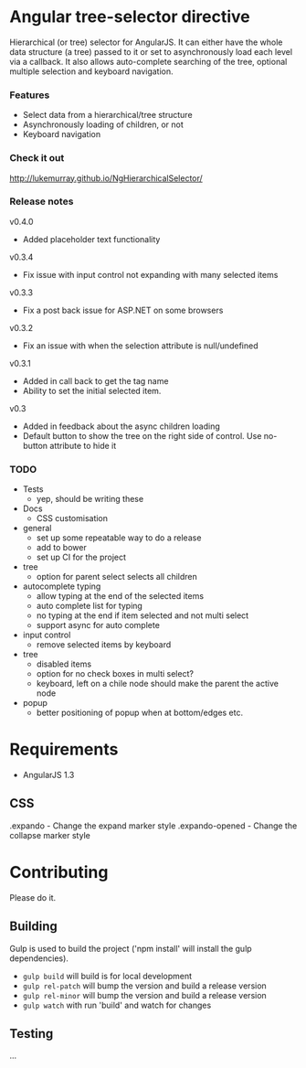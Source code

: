 Angular tree-selector directive
=======================================

Hierarchical (or tree) selector for AngularJS. It can either have the whole data structure (a tree) passed to it or set to asynchronously load each level via a callback. It also allows auto-complete searching of the tree, optional multiple selection and keyboard navigation.

### Features
- Select data from a hierarchical/tree structure
- Asynchronously loading of children, or not
- Keyboard navigation

### Check it out
http://lukemurray.github.io/NgHierarchicalSelector/

### Release notes
v0.4.0
  - Added placeholder text functionality

v0.3.4
  - Fix issue with input control not expanding with many selected items

v0.3.3
  - Fix a post back issue for ASP.NET on some browsers

v0.3.2
  - Fix an issue with when the selection attribute is null/undefined

v0.3.1
  - Added in call back to get the tag name
  - Ability to set the initial selected item.

v0.3
  - Added in feedback about the async children loading
  - Default button to show the tree on the right side of control. Use no-button attribute to hide it

### TODO
- Tests
  - yep, should be writing these
- Docs
  - CSS customisation
- general
  - set up some repeatable way to do a release
  - add to bower
  - set up CI for the project
- tree
  - option for parent select selects all children
- autocomplete typing
  - allow typing at the end of the selected items
  - auto complete list for typing
  - no typing at the end if item selected and not multi select
  - support async for auto complete
- input control
  - remove selected items by keyboard
- tree
  - disabled items
  - option for no check boxes in multi select?
  - keyboard, left on a chile node should make the parent the active node
- popup
  - better positioning of popup when at bottom/edges etc.

# Requirements
- AngularJS 1.3

## CSS
.expando - Change the expand marker style
.expando-opened - Change the collapse marker style

# Contributing
Please do it.

## Building
Gulp is used to build the project ('npm install' will install the gulp dependencies).
- `gulp build` will build is for local development
- `gulp rel-patch` will bump the version and build a release version
- `gulp rel-minor` will bump the version and build a release version
- `gulp watch` with run 'build' and watch for changes

## Testing
...

